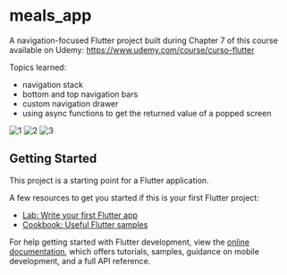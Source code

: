 # meals_app

A navigation-focused Flutter project built during Chapter 7 of this course available on Udemy: https://www.udemy.com/course/curso-flutter

Topics learned:
- navigation stack
- bottom and top navigation bars
- custom navigation drawer
- using async functions to get the returned value of a popped screen

![1](https://user-images.githubusercontent.com/50000569/169890376-c88086e3-cb7e-4f45-a66c-a2291a8320db.gif)
![2](https://user-images.githubusercontent.com/50000569/169890394-73389e4c-45e1-4812-a8bf-6c039f0238a5.gif)
![3](https://user-images.githubusercontent.com/50000569/169890403-0869c11d-6da1-40e2-bf9b-da8b410c728f.gif)

## Getting Started

This project is a starting point for a Flutter application.

A few resources to get you started if this is your first Flutter project:

- [Lab: Write your first Flutter app](https://docs.flutter.dev/get-started/codelab)
- [Cookbook: Useful Flutter samples](https://docs.flutter.dev/cookbook)

For help getting started with Flutter development, view the
[online documentation](https://docs.flutter.dev/), which offers tutorials,
samples, guidance on mobile development, and a full API reference.
